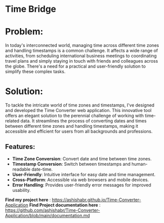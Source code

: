 # Time Bridge

# Problem: 
In today's interconnected world, managing time across different time zones and handling timestamps is a common challenge. It affects a wide range of activities, from scheduling international business meetings to coordinating travel plans and simply staying in touch with friends and colleagues across the globe. There's a need for a practical and user-friendly solution to simplify these complex tasks.

# Solution: 
To tackle the intricate world of time zones and timestamps, I've designed and developed the Time Converter web application. This innovative tool offers an elegant solution to the perennial challenge of working with time-related data. It streamlines the process of converting dates and times between different time zones and handling timestamps, making it accessible and efficient for users from all backgrounds and professions.

## Features:

* **Time Zone Conversion**: Convert date and time between time zones.
* **Timestamp Conversion**: Switch between timestamps and human-readable date-time.
* **User-Friendly**: Intuitive interface for easy date and time management.
* **Cross-Platform**: Accessible via web browsers and mobile devices.
* **Error Handling**: Provides user-friendly error messages for improved usability.

**Find my project here** : https://ashishabr.github.io/Time-Converter-Application
**Find Project documentation here** : https://github.com/ashishabr/Time-Converter-Application/blob/main/documentation.md

